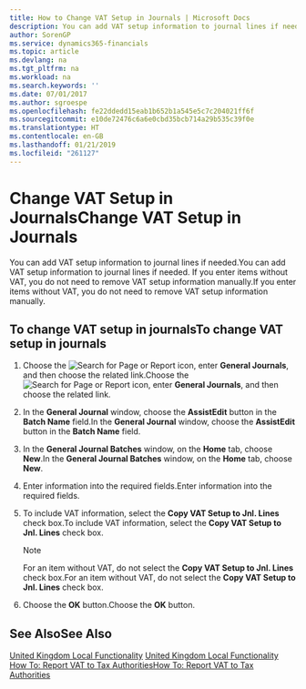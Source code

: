 ```yaml
---
title: How to Change VAT Setup in Journals | Microsoft Docs
description: You can add VAT setup information to journal lines if needed. If you enter items without VAT, you do not need to remove VAT setup information manually.
author: SorenGP
ms.service: dynamics365-financials
ms.topic: article
ms.devlang: na
ms.tgt_pltfrm: na
ms.workload: na
ms.search.keywords: ''
ms.date: 07/01/2017
ms.author: sgroespe
ms.openlocfilehash: fe22ddedd15eab1b652b1a545e5c7c204021ff6f
ms.sourcegitcommit: e10de72476c6a6e0cbd35bcb714a29b535c39f0e
ms.translationtype: HT
ms.contentlocale: en-GB
ms.lasthandoff: 01/21/2019
ms.locfileid: "261127"
---
```

# <a name="change-vat-setup-in-journals"></a><span data-ttu-id="6bc38-104">Change VAT Setup in Journals</span><span class="sxs-lookup"><span data-stu-id="6bc38-104">Change VAT Setup in Journals</span></span>
<span data-ttu-id="6bc38-105">You can add VAT setup information to journal lines if needed.</span><span class="sxs-lookup"><span data-stu-id="6bc38-105">You can add VAT setup information to journal lines if needed.</span></span> <span data-ttu-id="6bc38-106">If you enter items without VAT, you do not need to remove VAT setup information manually.</span><span class="sxs-lookup"><span data-stu-id="6bc38-106">If you enter items without VAT, you do not need to remove VAT setup information manually.</span></span>  

## <a name="to-change-vat-setup-in-journals"></a><span data-ttu-id="6bc38-107">To change VAT setup in journals</span><span class="sxs-lookup"><span data-stu-id="6bc38-107">To change VAT setup in journals</span></span>  

1.  <span data-ttu-id="6bc38-108">Choose the ![Search for Page or Report](../../media/ui-search/search_small.png "Search for Page or Report icon") icon, enter **General Journals**, and then choose the related link.</span><span class="sxs-lookup"><span data-stu-id="6bc38-108">Choose the ![Search for Page or Report](../../media/ui-search/search_small.png "Search for Page or Report icon") icon, enter **General Journals**, and then choose the related link.</span></span>  
2.  <span data-ttu-id="6bc38-109">In the **General Journal** window, choose the **AssistEdit** button in the **Batch Name** field.</span><span class="sxs-lookup"><span data-stu-id="6bc38-109">In the **General Journal** window, choose the **AssistEdit** button in the **Batch Name** field.</span></span>  
3.  <span data-ttu-id="6bc38-110">In the **General Journal Batches** window, on the **Home** tab, choose **New**.</span><span class="sxs-lookup"><span data-stu-id="6bc38-110">In the **General Journal Batches** window, on the **Home** tab, choose **New**.</span></span>  
4.  <span data-ttu-id="6bc38-111">Enter information into the required fields.</span><span class="sxs-lookup"><span data-stu-id="6bc38-111">Enter information into the required fields.</span></span>  
5.  <span data-ttu-id="6bc38-112">To include VAT information, select the **Copy VAT Setup to Jnl. Lines** check box.</span><span class="sxs-lookup"><span data-stu-id="6bc38-112">To include VAT information, select the **Copy VAT Setup to Jnl. Lines** check box.</span></span>  

    > [!NOTE]  
    >  <span data-ttu-id="6bc38-113">For an item without VAT, do not select the **Copy VAT Setup to Jnl. Lines** check box.</span><span class="sxs-lookup"><span data-stu-id="6bc38-113">For an item without VAT, do not select the **Copy VAT Setup to Jnl. Lines** check box.</span></span>  

6.  <span data-ttu-id="6bc38-114">Choose the **OK** button.</span><span class="sxs-lookup"><span data-stu-id="6bc38-114">Choose the **OK** button.</span></span>  

## <a name="see-also"></a><span data-ttu-id="6bc38-115">See Also</span><span class="sxs-lookup"><span data-stu-id="6bc38-115">See Also</span></span>  
<span data-ttu-id="6bc38-116">[United Kingdom Local Functionality](united-kingdom-local-functionality.md) </span><span class="sxs-lookup"><span data-stu-id="6bc38-116">[United Kingdom Local Functionality](united-kingdom-local-functionality.md) </span></span>  
[<span data-ttu-id="6bc38-117">How To: Report VAT to Tax Authorities</span><span class="sxs-lookup"><span data-stu-id="6bc38-117">How To: Report VAT to Tax Authorities</span></span>](../../finance-how-report-vat.md)
